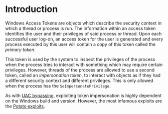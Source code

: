 # Introduction
Windows Access Tokens are objects which describe the security context in which a thread or process is run. The information within an access token identifies the user and their privileges of said process or thread. Upon each successful user log-on, an access token for the user is generated and every process executed by this user will contain a copy of this token called the *primary token*.

This token is used by the system to inspect the privileges of the process when the process tries to interact with something which may require certain privileges. However, threads of the process are allowed to use a second token, called an *impersonation token*, to interact with objects as if they had a different security context and different privileges. This is only allowed when the process has the `SeImpersonatePrivilege`.

As with [UAC bypassing](Bypassing%20UAC.md), exploiting token impersonation is highly dependent on the Windows build and version. However, the most infamous exploits are the [Potato exploits](https://jlajara.gitlab.io/Potatoes_Windows_Privesc).